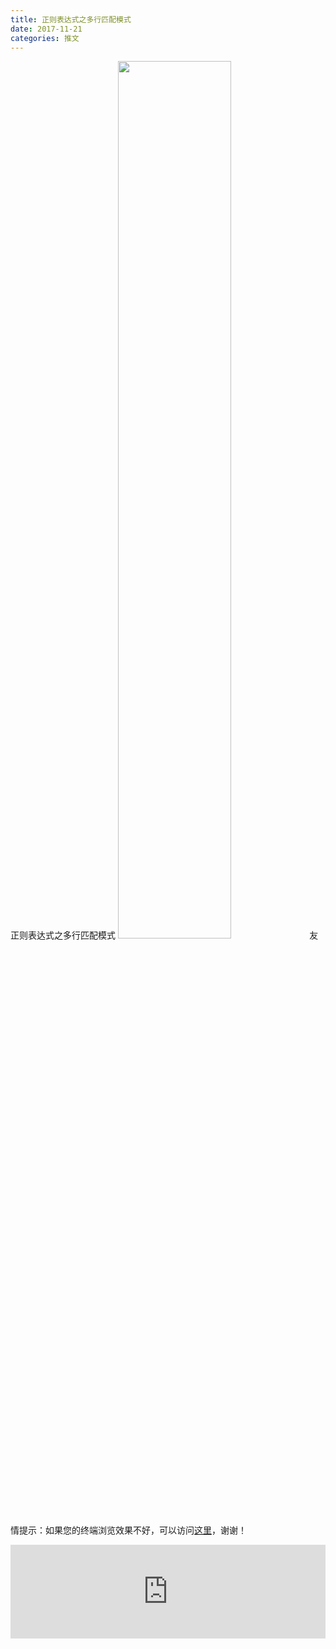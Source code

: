 ```yaml
---
title: 正则表达式之多行匹配模式
date: 2017-11-21
categories: 推文
---
```

正则表达式之多行匹配模式
<img src="http://mmbiz.qpic.cn/mmbiz_jpg/ACviaWTBFxhZXY6NUMjicZP5U0onPzktPQicLtJobrkmQD8ic3eNOn8apw11iceHMR9JUJG5wQlFdO69picz223ws1Aw/0?wx_fmt.jpeg" style="width: 60%; height: auto;"/><!--more-->
友情提示：如果您的终端浏览效果不好，可以访问[这里](https://stata-club.github.io/stata_article/2017-11-21.html)，谢谢！
<iframe src="https://stata-club.github.io/stata_article/2017-11-21.html" id="iframepage" frameborder="0" scrolling="no" marginheight="0" marginwidth="0" width="100%" onLoad="iFrameHeight()"></iframe>
<script type="text/javascript" language="javascript">
function iFrameHeight() {
var ifm= document.getElementById("iframepage");
var subWeb = document.frames ? document.frames["iframepage"].document : ifm.contentDocument;   
if(ifm != null && subWeb != null) {
 ifm.height = subWeb.body.scrollHeight;
} 
} 
</script> 